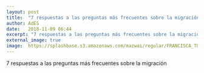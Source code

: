 ```yaml
---
layout: post
title:  "7 respuestas a las preguntas más frecuentes sobre la migración"
author: AdES
date:   2018-11-09 06:44
excerpt: "7 respuestas a las preguntas más frecuentes sobre la migración"
external_image: true
image:  https://splashbase.s3.amazonaws.com/mazwai/regular/FRANCISCA_TUCA_SS-013-014-HD.mp4%3F1402508226
---
```

7 respuestas a las preguntas más frecuentes sobre la migración